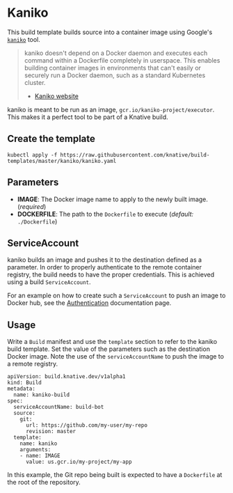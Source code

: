 # Kaniko

This build template builds source into a container image using Google's
[`kaniko`](https://github.com/GoogleCloudPlatform/kaniko) tool.

>kaniko doesn't depend on a Docker daemon and executes each command within a
>Dockerfile completely in userspace.  This enables building container images in
>environments that can't easily or securely run a Docker daemon, such as a
>standard Kubernetes cluster.
> - [Kaniko website](https://github.com/GoogleCloudPlatform/kaniko)

kaniko is meant to be run as an image, `gcr.io/kaniko-project/executor`. This
makes it a perfect tool to be part of a Knative build.

## Create the template

```
kubectl apply -f https://raw.githubusercontent.com/knative/build-templates/master/kaniko/kaniko.yaml
```

## Parameters

* **IMAGE**: The Docker image name to apply to the newly built image.
  (_required_)
* **DOCKERFILE**: The path to the `Dockerfile` to execute (_default:_
  `./Dockerfile`)

## ServiceAccount

kaniko builds an image and pushes it to the destination defined as a parameter.
In order to properly authenticate to the remote container registry, the build
needs to have the proper credentials. This is achieved using a build
`ServiceAccount`.

For an example on how to create such a `ServiceAccount` to push an image to
Docker hub, see the
[Authentication](https://github.com/knative/docs/blob/master/build/auth.md#basic-authentication-docker)
documentation page.

## Usage

Write a `Build` manifest and use the `template` section to refer to the kaniko
build template. Set the value of the parameters such as the destination Docker
image. Note the use of the `serviceAccountName` to push the image to a remote
registry.

```
apiVersion: build.knative.dev/v1alpha1
kind: Build
metadata:
  name: kaniko-build
spec:
  serviceAccountName: build-bot
  source:
    git:
      url: https://github.com/my-user/my-repo
      revision: master
  template:
    name: kaniko
    arguments:
    - name: IMAGE
      value: us.gcr.io/my-project/my-app
```

In this example, the Git repo being built is expected to have a `Dockerfile` at
the root of the repository.
